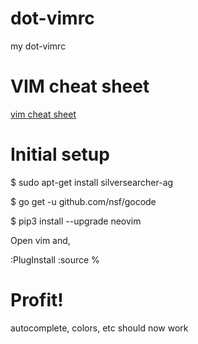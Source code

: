 # dot-vimrc

my dot-vimrc

# VIM cheat sheet

[vim cheat sheet](https://vim.rtorr.com)

# Initial setup

$ sudo apt-get install silversearcher-ag

$ go get -u github.com/nsf/gocode

$ pip3 install --upgrade neovim

Open vim and,

:PlugInstall<CR>
:source %

# Profit!

autocomplete, colors, etc should now work

